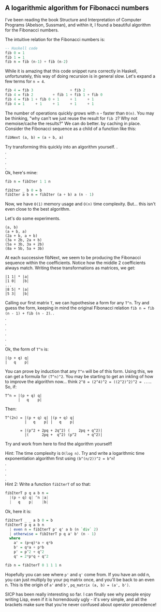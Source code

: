 ## A logarithmic algorithm for Fibonacci numbers

I've been reading the book Structure and Interpretation of Computer Programs (Abelson, Sussman), and within it, I found a beautiful algorithm for the Fibonacci numbers.

The intuitive relation for the Fibonacci numbers is:
```hs
-- Haskell code
fib 0 = 1
fib 1 = 1
fib n = fib (n-1) + fib (n-2)
```
While it is amazing that this code snippet runs correctly in Haskell, unfortunately, this way of doing recursion is in general slow. Let's expand a few terms for `n = 4`.
```hs
fib 4 = fib 3                 + fib 2
fib 4 = fib 2         + fib 1 + fib 1 + fib 0
fib 4 = fib 1 + fib 0 + 1     + 1     + 1
fib 4 = 1     + 1     + 1     + 1     + 1
```
The number of operations quickly grows with `n` - faster than `O(n)`. You may be thinking, "why can't we just reuse the result for `fib 2`? Why not memoise/cache the results?"
We can do better. by caching in place. Consider the Fibonacci sequence as a child of a function like this:
```hs
fibNext (a, b) = (a + b, a)
```
Try transforming this quickly into an algorithm yourself.
.  
.  
.  
.  
.  
Ok, here's mine:
```hs
fib n = fibIter 1 1 n

fibIter _ b 0 = b
fibIter a b n = fibIter (a + b) a (n - 1)
```
Now, we have `O(1)` memory usage and `O(n)` time complexity.
But... this isn't even close to the best algorithm. 

Let's do some experiments.
```
(a, b)
(a + b, a)
(2a + b, a + b)
(3a + 2b, 2a + b)
(5a + 3b, 3a + 2b)
(8a + 5b, 5a + 3b)
```
At each successive fibNext, we seem to be producing the Fibonacci sequence within the coefficients. Notice how the middle 2 coefficients always match. Writing these transformations as matrices, we get:
```
|1 1| * |a|
|1 0|   |b|
...
|8 5| * |a|
|5 3|   |b|
```
Calling our first matrix `T`, we can hypothesise a form for any `T^n`. Try and guess the form, keeping in mind the original Fibonacci relation `fib n = fib (n - 1) + fib (n - 2)`.
.  
.  
.  
.  
.  
.  
.  
Ok, the form of `T^n` is:
```
|(p + q) q|
|   q    p|
```
You can prove by induction that any `T^n` will be of this form. Using this, we can get a formula for `(T^n)^2`. You may be starting to get an inkling of how to improve the algorithm now... think `2^8 = (2^4)^2 = ((2^2)^2)^2 = ...`.
So, if:
```
T^n = |(p + q) q|
      |   q    p|
```
Then:
```
T^(2n) = |(p + q) q| |(p + q) q| 
         |   q    p| |   q    p|
       
       = |(p^2 + 2pq + 2q^2) (    2pq + q^2)|
         |(      2pq +  q^2) (p^2     + q^2)|
```
Try and work from here to find the algorithm yourself!  

Hint: The time complexity is `O(log n)`. Try and write a logarithmic time exponentiation algorithm first using `(b^(n/2))^2 = b^n`!  
.  
.  
.  
.  
Hint 2: Write a function `fibIterT` of so that:
```hs
fibIterT p q a b n =
  |(p + q) q| ^n |a|
  |   q    p|    |b|
```
Ok, here it is:
```hs
fibIterT _ _ a b 0 = b
fibIterT p q a b n
  | even n = fibIterT p' q' a b (n `div` 2)
  | otherwise = fibIterT p q a' b' (n - 1)
  where
    a' = (p+q)*a + q*b
    b' = q*a + p*b
    p' = p^2 + q^2
    q' = 2*p*q + q^2

fib n = fibIterT 0 1 1 1 n
```
Hopefully you can see where `p'` and `q'` come from. If you have an odd n, you can just multiply by your pq matrix once, and you'll be back to an even n. This is the origin of `a'` and `b'`, `pq_matrix (a, b) = (a', b')`.

SICP has been really interesting so far. I can finally see why people enjoy writing Lisp, even if it is horrendously ugly - it's very simple, and all the brackets make sure that you're never confused about operator precedence!
